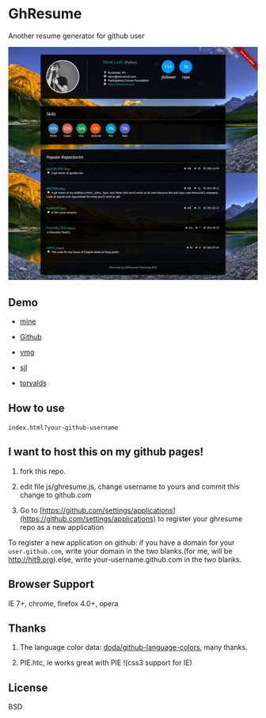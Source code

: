 GhResume
========

Another resume generator for github user 

![](screen-shot.png)

Demo
----

* [mine](http://hit9.github.io/GhResume/?hit9)

* [Github](http://hit9.github.io/GhResume/?github)

* [vmg](http://hit9.github.io/GhResume/?vmg)

* [sjl](http://hit9.github.io/GhResume/?sjl)

* [torvalds](http://hit9.github.io/GhResume/?torvalds)

How to use
----------

`index.html?your-github-username`

I want to host this on my github pages!
---------------------------------------

1. fork this repo.

2. edit file js/ghresume.js, change username to yours and commit this change to github.com

3. Go to [https://github.com/settings/applications](https://github.com/settings/applications) to register your ghresume repo as a new application

To register a new application on github: if you have a domain for your `user.github.com`, write your domain in the two blanks.(for me, will be http://hit9.org).else, write your-username.github.com in the two blanks.

Browser Support
---------------

IE 7+, chrome, firefox 4.0+, opera

Thanks
------

1. The language color data: [doda/github-language-colors](https://github.com/doda/github-language-colors), many thanks.

2. PIE.htc, ie works great with PIE !(css3 support for IE)

License
-------

BSD
